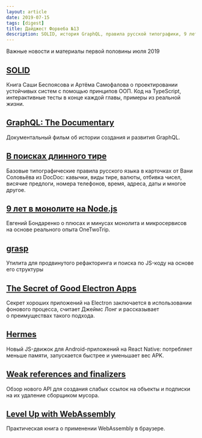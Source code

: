 ```yaml
---
layout: article
date: 2019-07-15
tags: [digest]
title: Дайджест Форвеба №13
description: SOLID, история GraphQL, правила русской типографики, 9 лет в монолите, секрет хороших приложений на Electron, weak references, структурный поиск по коду, JS-движок для Android-приложений на React Native
---
```

<p class="paragraph--lead">Важные новости и материалы первой половины июля 2019</p>

## [SOLID](https://ota-solid.now.sh/)

<p>Книга Саши Беспоясова и&nbsp;Артёма Самофалова о&nbsp;проектировании устойчивых систем с&nbsp;помощью принципов&nbsp;ООП. Код на&nbsp;TypeScript, интерактивные тесты в&nbsp;конце каждой главы, примеры из&nbsp;реальной жизни.</p>

## [GraphQL: The Documentary](https://youtu.be/783ccP__No8)

<p>Документальный фильм об&nbsp;истории создания и&nbsp;развития GraphQL.</p>

## [В&nbsp;поисках длинного тире](https://habr.com/ru/post/458640/)

<p>Базовые типографические правила русского языка в&nbsp;карточках от&nbsp;Вани Соловьёва из&nbsp;DocDoc: кавычки, виды тире, валюты, отбивка чисел, висячие предлоги, номера телефонов, время, адреса, даты и&nbsp;многое другое.</p>

## [9 лет в&nbsp;монолите на&nbsp;Node.js](https://habr.com/p/459206/)

<p>Евгений Бондаренко о&nbsp;плюсах и&nbsp;минусах монолита и&nbsp;микросервисов на&nbsp;основе реального опыта OneTwoTrip.</p>

## [grasp](http://www.graspjs.com/)

<p>Утилита для продвинутого рефакторинга и&nbsp;поиска по&nbsp;JS-коду на&nbsp;основе его структуры</p>

## [The Secret of&nbsp;Good Electron Apps](https://jlongster.com/secret-of-good-electron-apps)

<p>Секрет хороших приложений на&nbsp;Electron заключается в&nbsp;использовании фонового процесса, считает Джеймс Лонг и&nbsp;рассказывает о&nbsp;преимуществах такого подхода.</p>

## [Hermes](https://hermesengine.dev/)

<p>Новый JS-движок для Android-приложений на&nbsp;React Native: потребляет меньше памяти, запускается быстрее и&nbsp;уменьшает вес&nbsp;APK.</p>

## [Weak references and finalizers](https://v8.dev/features/weak-references)

<p>Обзор нового API для создания слабых ссылок на&nbsp;объекты и&nbsp;подписки на&nbsp;их&nbsp;удаление сборщиком мусора.</p>

## [Level Up&nbsp;with WebAssembly](https://www.levelupwasm.com/)

<p>Практическая книга о&nbsp;применении WebAssembly в&nbsp;браузере.</p>
